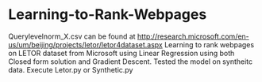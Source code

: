 # Learning-to-Rank-Webpages
Querylevelnorm_X.csv can be found at http://research.microsoft.com/en-us/um/beijing/projects/letor/letor4dataset.aspx
Learning to rank webpages on LETOR dataset from Microsoft using Linear Regression using both Closed form solution and Gradient Descent.
Tested the model on syntheitc data.
Execute Letor.py or Synthetic.py
